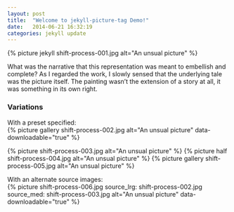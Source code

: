 ```yaml
---
layout: post
title:  "Welcome to jekyll-picture-tag Demo!"
date:   2014-06-21 16:32:19
categories: jekyll update
---
```


{% picture jekyll shift-process-001.jpg alt="An unsual picture" %}

What was the narrative that this representation was meant to embellish and complete? As I regarded the work, I slowly sensed that the underlying tale was the picture itself. The painting wasn’t the extension of a story at all, it was something in its own right.

### Variations

With a preset specified:  
{% picture gallery shift-process-002.jpg alt="An unsual picture" data-downloadable="true" %}


{% picture shift-process-003.jpg alt="An unsual picture" %}
{% picture half shift-process-004.jpg alt="An unsual picture" %}
{% picture gallery shift-process-005.jpg alt="An unsual picture" %}

With an alternate source images:  
{% picture shift-process-006.jpg source_lrg: shift-process-002.jpg source_med: shift-process-003.jpg alt="An unsual picture" data-downloadable="true" %}